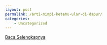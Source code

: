 ```yaml
---
layout: post
permalink: /arti-mimpi-ketemu-ular-di-dapur/
categories:
    - Uncategorized
---
```


[Baca Selengkapnya](/08)